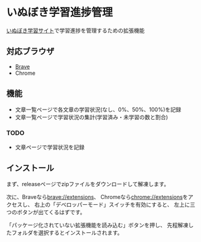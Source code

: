 # いぬぼき学習進捗管理
[いぬぼき学習サイト](https://inuboki.com/)で学習進捗を管理するための拡張機能

## 対応ブラウザ
- [Brave](https://brave.com/ja/download/)
- Chrome

## 機能
- 文章一覧ページで各文章の学習状況(なし、0%、50%、100%)を記録
- 文章一覧ページで学習状況の集計(学習済み・未学習の数と割合)

### TODO
- 文章ページで学習状況を記録

## インストール
まず、releaseページでzipファイルをダウンロードして解凍します。

次に、Braveなら[brave://extensions](brave://extensions)、
Chromeなら[chrome://extensions](chrome://extensions)をアクセスし、
右上の「デベロッパーモード」スイッチを有効にすると、
左上に三つのボタンが出てくるはずです。

「パッケージ化されていない拡張機能を読み込む」ボタンを押し、
先程解凍したフォルダを選択するとインストールされます。

